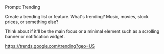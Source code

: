 Prompt: Trending

Create a trending list or feature. What's trending? Music, movies, stock prices, or something else?

Think about if it'll be the main focus or a minimal element such as a scrolling banner or notification widget.

https://trends.google.com/trending?geo=US

